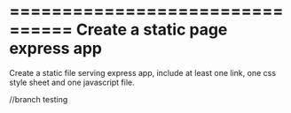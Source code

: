 ================================
Create a static page express app
================================
Create a static file serving express app, include at least one link, one css style sheet and one javascript file.

//branch testing